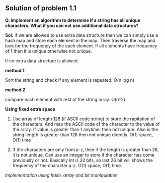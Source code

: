 ## Solution of problem 1.1

**Q. Implement an algorithm to determine if a string has all unique characters. What if you can not use additional data structures?**

**Sol.** 
If we are allowed to use extra data structure then we can simply use a hash map and store each element in the map. Then traverse the map and look for the frequency of the each element. If all elements have frequency of 1 then it is unique otherwise not unique. 

If no extra data structure is allowed 

**method 1** 

Sort the string and check if any element is repeated. 
O(n log n)

**method 2** 

compare each element with rest of the string array. 
O(n^2)

**Using fixed extra space**

1. Use array of length 128 (if ASCII code string) to store the rapitation of the characters. And map the ASCII code of the character to the value of the array. If value is greater than 1 anytime, then not unique. Also is the string length is greater than 128 then not unique directly. O(1) space, O(1) time 

2. If the characters are only from a-z, then if the length is greater than 26, it is not unique. Can use an integer to store if the character has come previously or not. Basically int is 32 bits, so last 26 bit will shows the frequency of the character a-z. O(1) space, O(1) time.


*Implementation using hash, array and bit manipulation*


